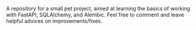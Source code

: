 A repository for a small pet project, aimed at learning the basics of working with FastAPI, SQLAlchemy, and Alembic. Feel free to comment and leave helpful advices on improvements/fixes.